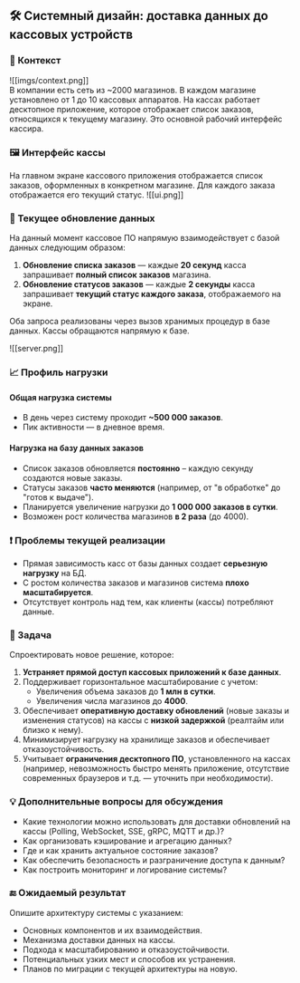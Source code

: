 ## 🛠️ Системный дизайн: доставка данных до кассовых устройств

### 📌 Контекст
![[imgs/context.png]]  
В компании есть сеть из ~2000 магазинов. В каждом магазине установлено от 1 до 10 кассовых аппаратов. На кассах работает десктопное приложение, которое отображает список заказов, относящихся к текущему магазину. Это основной рабочий интерфейс кассира.

### 🖼️ Интерфейс кассы

На главном экране кассового приложения отображается список заказов, оформленных в конкретном магазине. Для каждого заказа отображается его текущий статус.
![[ui.png]]
### 📡 Текущее обновление данных

На данный момент кассовое ПО напрямую взаимодействует с базой данных следующим образом:

1. **Обновление списка заказов** — каждые **20 секунд** касса запрашивает **полный список заказов** магазина.
2. **Обновление статусов заказов** — каждые **2 секунды** касса запрашивает **текущий статус каждого заказа**, отображаемого на экране.

Оба запроса реализованы через вызов хранимых процедур в базе данных. Кассы обращаются напрямую к базе.

![[server.png]]
### 📈 Профиль нагрузки

#### Общая нагрузка системы

- В день через систему проходит **~500 000 заказов**.
- Пик активности — в дневное время.

#### Нагрузка на базу данных заказов

- Список заказов обновляется **постоянно** – каждую секунду создаются новые заказы.
- Статусы заказов **часто меняются** (например, от "в обработке" до "готов к выдаче").
- Планируется увеличение нагрузки до **1 000 000 заказов в сутки**.
- Возможен рост количества магазинов **в 2 раза** (до 4000).


### ❗ Проблемы текущей реализации

- Прямая зависимость касс от базы данных создает **серьезную нагрузку** на БД.
- С ростом количества заказов и магазинов система **плохо масштабируется**.
- Отсутствует контроль над тем, как клиенты (кассы) потребляют данные.


### 🎯 Задача

Спроектировать новое решение, которое:

1. **Устраняет прямой доступ кассовых приложений к базе данных**.
2. Поддерживает горизонтальное масштабирование с учетом:
   - Увеличения объема заказов до **1 млн в сутки**.
   - Увеличения числа магазинов до **4000**.
3. Обеспечивает **оперативную доставку обновлений** (новые заказы и изменения статусов) на кассы с **низкой задержкой** (реалтайм или близко к нему).
4. Минимизирует нагрузку на хранилище заказов и обеспечивает отказоустойчивость.
5. Учитывает **ограничения десктопного ПО**, установленного на кассах (например, невозможность быстро менять приложение, отсутствие современных браузеров и т.д. — уточнить при необходимости).


### 💡 Дополнительные вопросы для обсуждения

- Какие технологии можно использовать для доставки обновлений на кассы (Polling, WebSocket, SSE, gRPC, MQTT и др.)?
- Как организовать кэширование и агрегацию данных?
- Где и как хранить актуальное состояние заказов?
- Как обеспечить безопасность и разграничение доступа к данным?
- Как построить мониторинг и логирование системы?


### 🔚 Ожидаемый результат

Опишите архитектуру системы с указанием:

- Основных компонентов и их взаимодействия.
- Механизма доставки данных на кассы.
- Подхода к масштабированию и отказоустойчивости.
- Потенциальных узких мест и способов их устранения.
- Планов по миграции с текущей архитектуры на новую.
